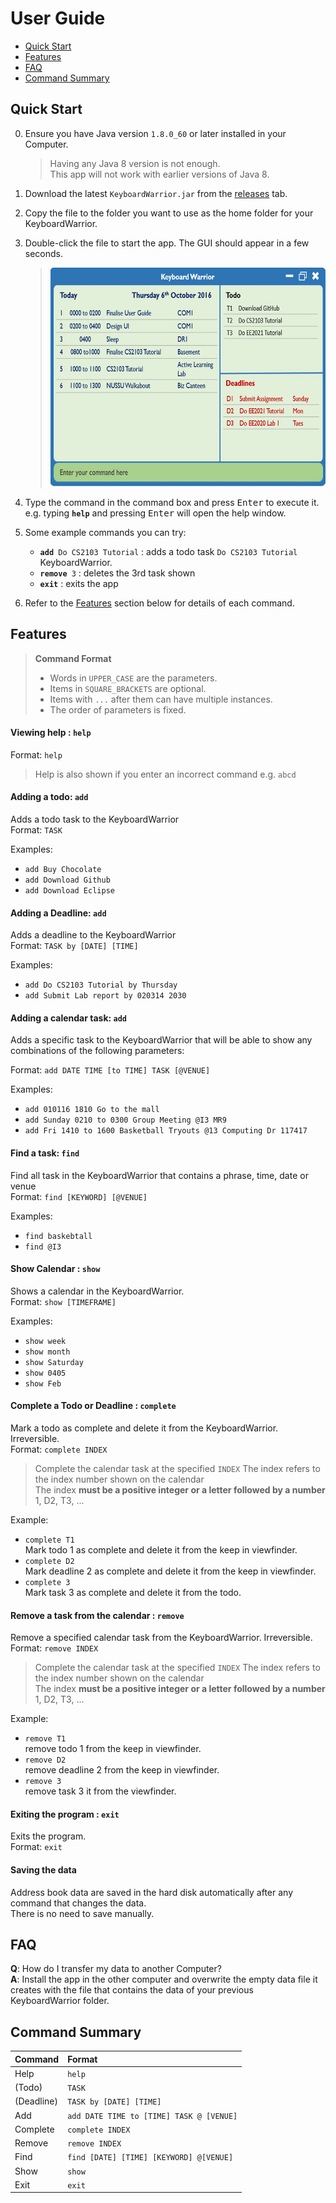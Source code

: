 # User Guide

* [Quick Start](#quick-start)
* [Features](#features)
* [FAQ](#faq)
* [Command Summary](#command-summary)

## Quick Start

0. Ensure you have Java version `1.8.0_60` or later installed in your Computer.<br>
   > Having any Java 8 version is not enough. <br>
   This app will not work with earlier versions of Java 8.
   
1. Download the latest `KeyboardWarrior.jar` from the [releases](../../../releases) tab.
2. Copy the file to the folder you want to use as the home folder for your KeyboardWarrior.
3. Double-click the file to start the app. The GUI should appear in a few seconds.
   > <img src="images/Keyboard Warrior UI.jpg" width="600" height="350">
4. Type the command in the command box and press <kbd>Enter</kbd> to execute it. <br>
   e.g. typing **`help`** and pressing <kbd>Enter</kbd> will open the help window. 
5. Some example commands you can try:
   * **`add`**` Do CS2103 Tutorial` : 
     adds a todo task `Do CS2103 Tutorial` KeyboardWarrior.
   * **`remove`**` 3` : deletes the 3rd task shown
   * **`exit`** : exits the app
6. Refer to the [Features](#features) section below for details of each command.<br>


## Features

> **Command Format**
> * Words in `UPPER_CASE` are the parameters.
> * Items in `SQUARE_BRACKETS` are optional.
> * Items with `...` after them can have multiple instances.
> * The order of parameters is fixed.

#### Viewing help : `help`
Format: `help`

> Help is also shown if you enter an incorrect command e.g. `abcd`
 
#### Adding a todo: `add`
Adds a todo task to the KeyboardWarrior<br>
Format: `TASK`

Examples: 
* `add Buy Chocolate`
* `add Download Github`
* `add Download Eclipse`

#### Adding a Deadline: `add`
Adds a deadline to the KeyboardWarrior<br>
Format: `TASK by [DATE] [TIME]`

Examples: 
* `add Do CS2103 Tutorial by Thursday`
* `add Submit Lab report by 020314 2030`

#### Adding a calendar task: `add`
Adds a specific task to the KeyboardWarrior that will be able to show any combinations of the following parameters:<br>

Format: `add DATE TIME [to TIME] TASK [@VENUE]`

Examples: 
* `add 010116 1810 Go to the mall`
* `add Sunday 0210 to 0300 Group Meeting @I3 MR9`
* `add Fri 1410 to 1600 Basketball Tryouts @13 Computing Dr 117417`

#### Find a task: `find`
Find all task in the KeyboardWarrior that contains a phrase, time, date or venue<br>
Format: `find [KEYWORD] [@VENUE]`

Examples: 
* `find baskebtall`
* `find @I3`

#### Show Calendar : `show`
Shows a calendar in the KeyboardWarrior.<br>
Format: `show [TIMEFRAME]`

Examples: 
* `show week`
* `show month`
* `show Saturday`
* `show 0405`
* `show Feb`

#### Complete a Todo or Deadline : `complete`
Mark a todo as complete and delete it from the KeyboardWarrior. Irreversible.<br>
Format: `complete INDEX`

> Complete the calendar task at the specified `INDEX`
  The index refers to the index number shown on the calendar<br>
  The index **must be a positive integer or a letter followed by a number** 1, D2, T3, ...

Example: 
* `complete T1`<br>
   Mark todo 1 as complete and delete it from the keep in viewfinder.
* `complete D2`<br>
   Mark deadline 2 as complete and delete it from the keep in viewfinder.
* `complete 3`<br>
   Mark task 3 as complete and delete it from the todo.

#### Remove a task from the calendar : `remove`
Remove a specified calendar task from the KeyboardWarrior. Irreversible.<br>
Format: `remove INDEX`

> Complete the calendar task at the specified `INDEX`
  The index refers to the index number shown on the calendar<br>
  The index **must be a positive integer or a letter followed by a number** 1, D2, T3, ...

Example: 
* `remove T1`<br>
   remove todo 1 from the keep in viewfinder.
* `remove D2`<br>
   remove deadline 2 from the keep in viewfinder.
* `remove 3`<br>
   remove task 3 it from the viewfinder.

#### Exiting the program : `exit`
Exits the program.<br>
Format: `exit`  

#### Saving the data 
Address book data are saved in the hard disk automatically after any command that changes the data.<br>
There is no need to save manually.

## FAQ

**Q**: How do I transfer my data to another Computer?<br>
**A**: Install the app in the other computer and overwrite the empty data file it creates with 
       the file that contains the data of your previous KeyboardWarrior folder.
       
## Command Summary

Command | Format  
-------- | :-------- 
Help | `help`
(Todo)| `TASK`
(Deadline)| `TASK by [DATE] [TIME]`
Add | `add DATE TIME to [TIME] TASK @ [VENUE]`
Complete | `complete INDEX`
Remove | `remove INDEX`
Find | `find [DATE] [TIME] [KEYWORD] @[VENUE]`
Show | `show`
Exit | `exit`
